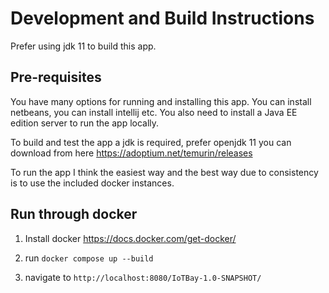 # Development and Build Instructions

Prefer using jdk 11 to build this app.

## Pre-requisites

You have many options for running and installing this app. You can install
netbeans, you can install intellij etc. You also need to install a Java EE
edition server to run the app locally.

To build and test the app a jdk is required, prefer openjdk 11 you can download
from here <https://adoptium.net/temurin/releases>

To run the app I think the easiest way and the best way due to consistency is
to use the included docker instances.

## Run through docker

1. Install docker <https://docs.docker.com/get-docker/>

2. run `docker compose up --build`

3. navigate to `http://localhost:8080/IoTBay-1.0-SNAPSHOT/`

